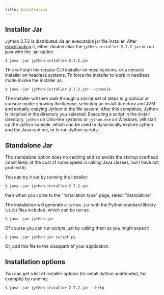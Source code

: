 ```yaml
---
title: Installation
---
```

## Installer Jar
Jython 2.7.2 is distributed via an executable jar file installer.  After
[downloading](download) it, either double click the `jython-installer-2.7.2.jar` or run java with the -jar option
```
$ java -jar jython-installer-2.7.2.jar
```

This will start the regular GUI installer on most systems, or a console installer on headless systems.  To force the installer to work in headless mode invoke the installer as:
```
$ java -jar jython-installer-2.7.2.jar --console
```
The installer will then walk through a similar set of steps in
graphical or console mode: showing the license, selecting an install
directory and JVM and actually copying Jython to the file system.
After this completes, Jython is installed in the directory you
selected.  Executing a script in the install directory, `jython` on Unix-like systems or `jython.exe` on Windows, will start up the Jython
console, which can be used to dynamically explore Jython and the Java
runtime, or to run Jython scripts.

## Standalone Jar

The standalone option does no caching and so avoids the startup overhead (most likely at the cost of some speed in calling Java classes, but I have not profiled it)

You can try it out by running the installer:
```
$ java -jar jython-installer-2.7.2.jar
```
then when you come to the "Installation type" page, select "Standalone".

The installation will generate a `jython.jar` with the Python standard library (`/Lib`) files included, which can be run as:
```
$ java -jar jython.jar
```
Of course you can run scripts just by calling them as you might expect:
```
$ java -jar jython.jar script.py
```
Or, add this file to the classpath of your application.

## Installation options

You can get a list of installer options (to install Jython unattended, for example) by running:
```
$ java -jar jython-installer-2.7.2.jar --help
```
